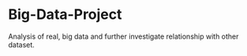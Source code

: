 # Big-Data-Project
Analysis of real, big data and further investigate relationship with other dataset.
